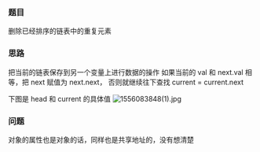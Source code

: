 ### 题目
删除已经排序的链表中的重复元素

### 思路
把当前的链表保存到另一个变量上进行数据的操作
如果当前的 val 和 next.val 相等，把 next 赋值为 next.next， 否则就继续往下查找 current = current.next

下图是 head 和 current 的具体值
![1556083848(1).jpg](https://i.loli.net/2019/04/24/5cbff4bc0cdfe.jpg)

### 问题
对象的属性也是对象的话，同样也是共享地址的，没有想清楚